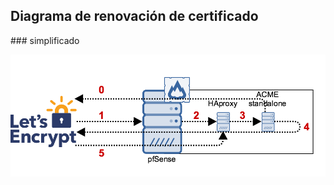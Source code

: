 ## Diagrama de renovación de certificado
### simplificado

![let's encrypt Logo](./media/resources/letsencrypt_flow.png)
